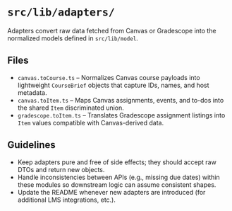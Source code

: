 # `src/lib/adapters/`

Adapters convert raw data fetched from Canvas or Gradescope into the normalized models defined in `src/lib/model`.

## Files
- `canvas.toCourse.ts` – Normalizes Canvas course payloads into lightweight `CourseBrief` objects that capture IDs, names, and host metadata.
- `canvas.toItem.ts` – Maps Canvas assignments, events, and to-dos into the shared `Item` discriminated union.
- `gradescope.toItem.ts` – Translates Gradescope assignment listings into `Item` values compatible with Canvas-derived data.

## Guidelines
- Keep adapters pure and free of side effects; they should accept raw DTOs and return new objects.
- Handle inconsistencies between APIs (e.g., missing due dates) within these modules so downstream logic can assume consistent shapes.
- Update the README whenever new adapters are introduced (for additional LMS integrations, etc.).
